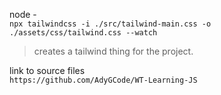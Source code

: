 node -  
`npx tailwindcss -i ./src/tailwind-main.css -o ./assets/css/tailwind.css --watch`
> creates a tailwind thing for the project.

link to source files  
`https://github.com/AdyGCode/WT-Learning-JS`
